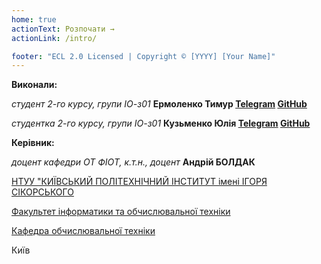 ```yaml
---
home: true
actionText: Розпочати →
actionLink: /intro/

footer: "ECL 2.0 Licensed | Copyright © [YYYY] [Your Name]"
---
```



**Виконали:** 

<span padding-right:5em></span> 

*студент 2-го курсу, групи ІО-з01* **Ермоленко Тимур  [Telegram](https://t.me/wonnakoo) [GitHub](https://github.com/WonnaKooo)**

*студентка 2-го курсу, групи ІО-з01* **Кузьменко Юлія  [Telegram](https://t.me/andreevnalia) [GitHub](https://github.com/andreevnalia)**


**Керівник:**

*доцент кафедри ОТ ФІОТ, к.т.н., доцент*<span padding-right:5em></span> **Андрій БОЛДАК** 

[НТУУ "КИЇВСЬКИЙ ПОЛІТЕХНІЧНИЙ ІНСТИТУТ імені ІГОРЯ СІКОРСЬКОГО](https://kpi.ua/)

[Факультет інформатики та обчислювальної техніки](https://fiot.kpi.ua/)

[Кафедра обчислювальної техніки](https://comsys.kpi.ua/)

Київ
